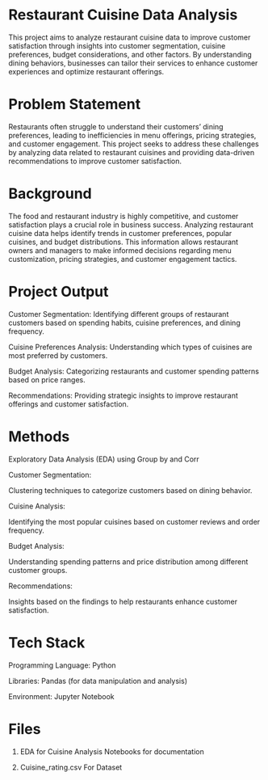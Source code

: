 # Restaurant Cuisine Data Analysis

This project aims to analyze restaurant cuisine data to improve customer satisfaction through insights into customer segmentation, cuisine preferences, budget considerations, and other factors. By understanding dining behaviors, 
businesses can tailor their services to enhance customer experiences and optimize restaurant offerings.

# Problem Statement

Restaurants often struggle to understand their customers’ dining preferences, leading to inefficiencies in menu offerings, pricing strategies, and customer engagement. 
This project seeks to address these challenges by analyzing data related to restaurant cuisines and providing data-driven recommendations to improve customer satisfaction.

# Background

The food and restaurant industry is highly competitive, and customer satisfaction plays a crucial role in business success. Analyzing restaurant cuisine data helps identify trends in customer preferences, popular cuisines, and budget distributions. 
This information allows restaurant owners and managers to make informed decisions regarding menu customization, pricing strategies, and customer engagement tactics.

# Project Output 

Customer Segmentation: Identifying different groups of restaurant customers based on spending habits, cuisine preferences, and dining frequency.

Cuisine Preferences Analysis: Understanding which types of cuisines are most preferred by customers.

Budget Analysis: Categorizing restaurants and customer spending patterns based on price ranges.

Recommendations: Providing strategic insights to improve restaurant offerings and customer satisfaction.

# Methods

Exploratory Data Analysis (EDA) using Group by and Corr

Customer Segmentation:

Clustering techniques to categorize customers based on dining behavior.

Cuisine Analysis:

Identifying the most popular cuisines based on customer reviews and order frequency.

Budget Analysis:

Understanding spending patterns and price distribution among different customer groups.

Recommendations:

Insights based on the findings to help restaurants enhance customer satisfaction.


# Tech Stack 

Programming Language: Python

Libraries: Pandas (for data manipulation and analysis)

Environment: Jupyter Notebook

# Files

1. EDA for Cuisine Analysis
Notebooks for documentation

2. Cuisine_rating.csv
For Dataset


